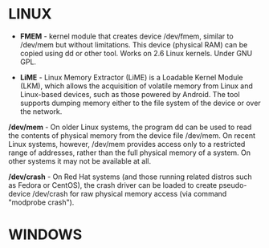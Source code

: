 # LINUX
- **FMEM** - kernel module that creates device /dev/fmem, similar to /dev/mem but without limitations. This device (physical RAM) 
can be copied using dd or other tool. Works on 2.6 Linux kernels. Under GNU GPL.

- **LiME** - Linux Memory Extractor (LiME) is a Loadable Kernel Module (LKM), which allows the acquisition of volatile memory from 
Linux and Linux-based devices, such as those powered by Android. The tool supports dumping memory either to the file 
system of the device or over the network.

**/dev/mem** - On older Linux systems, the program dd can be used to read the contents of physical memory from the device file /dev/mem. 
On recent Linux systems, however, /dev/mem provides access only to a restricted range of addresses, rather than the full physical 
memory of a system. On other systems it may not be available at all.

**/dev/crash** - On Red Hat systems (and those running related distros such as Fedora or CentOS), the crash driver can be loaded to create 
pseudo-device /dev/crash for raw physical memory access (via command "modprobe crash").


# WINDOWS
